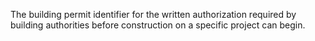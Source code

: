 ﻿The building permit identifier for the written authorization required by building authorities before construction on a specific project can begin.
